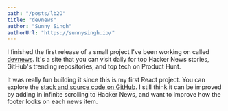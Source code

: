 ```yaml
---
path: "/posts/lb2O"
title: "devnews"
author: "Sunny Singh"
authorUrl: "https://sunnysingh.io/"
---
```


I finished the first release of a small project I've been working on called [devnews](https://devne.ws/). It's a site that you can visit daily for top Hacker News stories, GitHub's trending repositories, and top tech on Product Hunt.

It was really fun building it since this is my first React project. You can explore the [stack and source code on GitHub](https://github.com/devnews/web). I still think it can be improved by adding in infinite scrolling to Hacker News, and want to improve how the footer looks on each news item.